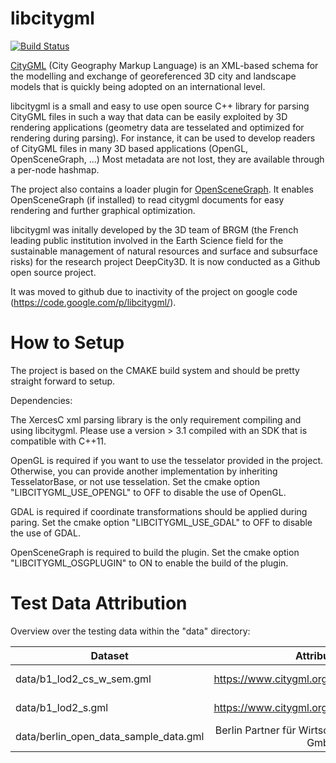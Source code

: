 libcitygml
==========
[![Build Status](https://travis-ci.org/jklimke/libcitygml.svg?branch=master)](https://travis-ci.org/jklimke/libcitygml)

[CityGML](http://www.citygml.org/) (City Geography Markup Language) is an XML-based schema for the modelling and exchange of georeferenced 3D city and landscape models that is quickly being adopted on an international level.

libcitygml is a small and easy to use open source C++ library for parsing CityGML files in such a way that data can be easily exploited by 3D rendering applications (geometry data are tesselated and optimized for rendering during parsing). For instance, it can be used to develop readers of CityGML files in many 3D based applications (OpenGL, OpenSceneGraph, ...) Most metadata are not lost, they are available through a per-node hashmap.

The project also contains a loader plugin for [OpenSceneGraph](http://www.openscenegraph.org/). It enables OpenSceneGraph (if installed) to read citygml documents for easy rendering and further graphical optimization.

libcitygml was initally developed by the 3D team of BRGM (the French leading public institution involved in the Earth Science field for the sustainable management of natural resources and surface and subsurface risks) for the research project DeepCity3D. It is now conducted as a Github open source project.

It was moved to github due to inactivity of the project on google code (https://code.google.com/p/libcitygml/).


How to Setup
============

The project is based on the CMAKE build system and should be pretty straight forward to setup.

Dependencies:

The XercesC xml parsing library is the only requirement compiling and using libcitygml. Please use a version > 3.1 compiled with an SDK that is compatible with C++11.

OpenGL is required if you want to use the tesselator provided in the project. Otherwise, you can provide another implementation by inheriting TesselatorBase, or not use tesselation. Set the cmake option "LIBCITYGML_USE_OPENGL" to OFF to disable the use of OpenGL.

GDAL is required if coordinate transformations should be applied during paring.
Set the cmake option "LIBCITYGML_USE_GDAL" to OFF to disable the use of GDAL.

OpenSceneGraph is required to build the plugin.
Set the cmake option "LIBCITYGML_OSGPLUGIN" to ON to enable the build of the plugin.

Test Data Attribution
=====================


Overview over the testing data within the "data" directory:

| Dataset                               | Attribution                                               | Source                                                                                                    |
| -------------------------             |:---------------------------------------------------------:|:---------------------------------------------------------------------------------------------------------:| 
| data/b1_lod2_cs_w_sem.gml             | https://www.citygml.org/samplefiles/building/             | [https://www.citygml.org](https://www.citygml.org/samplefiles/)                                           |
| data/b1_lod2_s.gml                    | https://www.citygml.org/samplefiles/building/             | [https://www.citygml.org](https://www.citygml.org/samplefiles/)                                           |
| data/berlin_open_data_sample_data.gml | Berlin Partner für Wirtschaft und Technologie GmbH        | [Berlin Partner Download Portal](http://www.businesslocationcenter.de/berlin3d-downloadportal/?lang=en)   |





